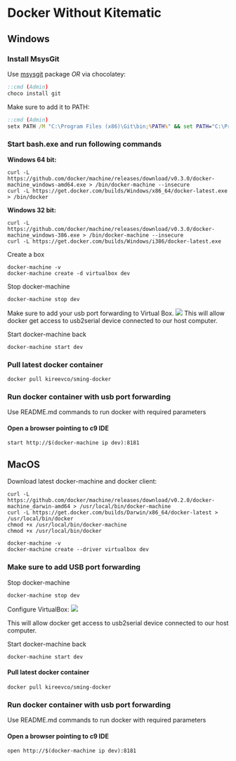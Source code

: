 # Docker Without Kitematic
## Windows

### Install MsysGit
Use [msysgit](https://msysgit.github.io/) package _OR_ via chocolatey:
```cmd
::cmd (Admin)
choco install git
```
Make sure to add it to PATH:
```cmd
::cmd (Admin)
setx PATH /M "C:\Program Files (x86)\Git\bin;%PATH%" && set PATH="C:\Program Files (x86)\Git\bin;%PATH%"
```

### Start bash.exe and run following commands
__Windows 64 bit:__
```
curl -L https://github.com/docker/machine/releases/download/v0.3.0/docker-machine_windows-amd64.exe > /bin/docker-machine --insecure
curl -L https://get.docker.com/builds/Windows/x86_64/docker-latest.exe > /bin/docker
```

__Windows 32 bit:__
```
curl -L https://github.com/docker/machine/releases/download/v0.3.0/docker-machine_windows-386.exe > /bin/docker-machine --insecure
curl -L https://get.docker.com/builds/Windows/i386/docker-latest.exe
```

Create a box
```
docker-machine -v
docker-machine create -d virtualbox dev
```

Stop docker-machine
```
docker-machine stop dev
```
Make sure to add your usb port forwarding to Virtual Box.
![](http://i.imgur.com/x1Po4Yl.png)
This will allow docker get access to usb2serial device connected to our host computer.

Start docker-machine back
```
docker-machine start dev
```


### Pull latest docker container
```
docker pull kireevco/sming-docker
```

### Run docker container with usb port forwarding
Use README.md commands to run docker with required parameters

#### Open a browser pointing to c9 IDE
```
start http://$(docker-machine ip dev):8181
```

## MacOS
Download latest docker-machine and docker client:

```
curl -L https://github.com/docker/machine/releases/download/v0.2.0/docker-machine_darwin-amd64 > /usr/local/bin/docker-machine
curl -L https://get.docker.com/builds/Darwin/x86_64/docker-latest > /usr/local/bin/docker
chmod +x /usr/local/bin/docker-machine
chmod +x /usr/local/bin/docker

docker-machine -v
docker-machine create --driver virtualbox dev
```

### Make sure to add USB port forwarding
Stop docker-machine
```
docker-machine stop dev
```
Configure VirtualBox:
![](http://i.imgur.com/x1Po4Yl.png)

This will allow docker get access to usb2serial device connected to our host computer.

Start docker-machine back
```
docker-machine start dev
```

#### Pull latest docker container
```
docker pull kireevco/sming-docker
```

### Run docker container with usb port forwarding
Use README.md commands to run docker with required parameters


#### Open a browser pointing to c9 IDE
```
open http://$(docker-machine ip dev):8181
```

